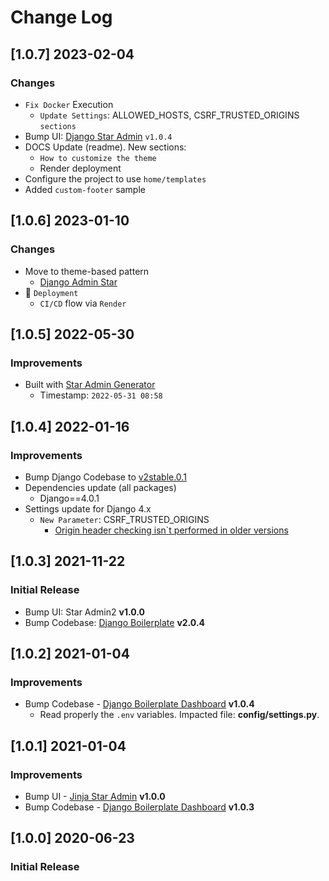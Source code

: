 # Change Log

## [1.0.7] 2023-02-04
### Changes

- `Fix Docker` Execution
  - `Update Settings`: ALLOWED_HOSTS, CSRF_TRUSTED_ORIGINS `sections`
- Bump UI: [Django Star Admin](https://github.com/app-generator/django-admin-star) `v1.0.4`
- DOCS Update (readme). New sections:
  - `How to customize the theme`
  - Render deployment
- Configure the project to use `home/templates`
- Added `custom-footer` sample

## [1.0.6] 2023-01-10
### Changes

- Move to theme-based pattern
  - [Django Admin Star](https://github.com/app-generator/django-admin-star)
- 🚀 `Deployment` 
  - `CI/CD` flow via `Render`

## [1.0.5] 2022-05-30
### Improvements

- Built with [Star Admin Generator](https://appseed.us/generator/star-admin/)
  - Timestamp: `2022-05-31 08:58`

## [1.0.4] 2022-01-16
### Improvements

- Bump Django Codebase to [v2stable.0.1](https://github.com/app-generator/boilerplate-code-django-dashboard/releases)
- Dependencies update (all packages) 
  - Django==4.0.1
- Settings update for Django 4.x
  - `New Parameter`: CSRF_TRUSTED_ORIGINS
    - [Origin header checking isn`t performed in older versions](https://docs.djangoproject.com/en/4.0/ref/settings/#csrf-trusted-origins)  

## [1.0.3] 2021-11-22
### Initial Release

- Bump UI: Star Admin2 **v1.0.0**
- Bump Codebase: [Django Boilerplate](https://github.com/app-generator/boilerplate-code-flask-dashboard) **v2.0.4**

## [1.0.2] 2021-01-04
### Improvements 

- Bump Codebase - [Django Boilerplate Dashboard](https://github.com/app-generator/boilerplate-code-django-dashboard) **v1.0.4**
    - Read properly the `.env` variables. Impacted file: **config/settings.py**.

## [1.0.1] 2021-01-04
### Improvements 

- Bump UI - [Jinja Star Admin](https://github.com/app-generator/jinja-star-admin) **v1.0.0**
- Bump Codebase - [Django Boilerplate Dashboard](https://github.com/app-generator/boilerplate-code-django-dashboard) **v1.0.3**

## [1.0.0] 2020-06-23
### Initial Release
